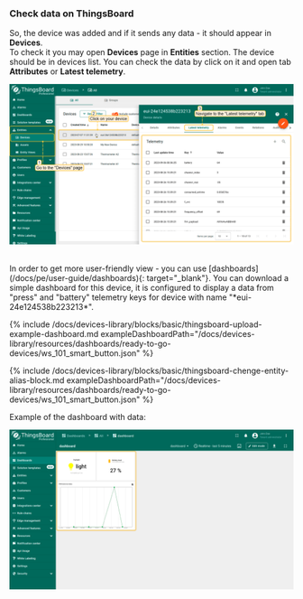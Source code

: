 ### Check data on ThingsBoard

So, the device was added and if it sends any data - it should appear in **Devices**.  
To check it you may open **Devices** page in **Entities** section.
The device should be in devices list. You can check the data by click on it and open tab **Attributes** or **Latest telemetry**.

![Check telemetry on device](/images/devices-library/ready-to-go-devices/ws101-smart-button/check-telemetry-on-device.png)

<br>
In order to get more user-friendly view - you can use [dashboards](/docs/pe/user-guide/dashboards){: target="_blank"}.  
You can download a simple dashboard for this device, it is configured to display a data from "press" and "battery" telemetry keys for device with name "*eui-24e124538b223213*".  

{% include /docs/devices-library/blocks/basic/thingsboard-upload-example-dashboard.md exampleDashboardPath="/docs/devices-library/resources/dashboards/ready-to-go-devices/ws_101_smart_button.json" %}

{% include /docs/devices-library/blocks/basic/thingsboard-chenge-entity-alias-block.md exampleDashboardPath="/docs/devices-library/resources/dashboards/ready-to-go-devices/ws_101_smart_button.json" %}

Example of the dashboard with data:  

![Dashboard](/images/devices-library/ready-to-go-devices/ws101-smart-button/example-of-the-dashboard-pe.png)